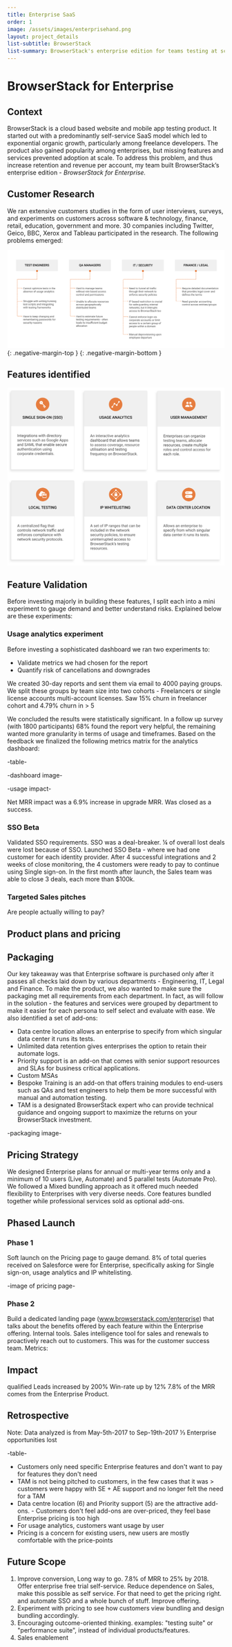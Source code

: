 ```yaml
---
title: Enterprise SaaS
order: 1
image: /assets/images/enterprisehand.png
layout: project_details
list-subtitle: BrowserStack
list-summary: BrowserStack's enterprise edition for teams testing at scale.
---
```


# BrowserStack for Enterprise

## Context

BrowserStack is a cloud based website and mobile app testing product. It started out with a predominantly self-service SaaS model which led to exponential organic growth, particularly among freelance developers. The product also gained popularity among enterprises, but missing features and services prevented adoption at scale. To address this problem, and thus increase retention and revenue per account, my team built BrowserStack’s enterprise edition - _BrowserStack for Enterprise._


## Customer Research

We ran extensive customers studies in the form of user interviews, surveys, and experiments on customers across software & technology, finance, retail, education, government and more. 30 companies including Twitter, Geico, BBC, Xerox and Tableau participated in the research. The following problems emerged:

![Personas and Problems](/assets/images/saas_personas.png)
{: .negative-margin-top }
{: .negative-margin-bottom }

## Features identified

![Single sign-on](/assets/images/features_grid_white.png)



## Feature Validation

Before investing majorly in building these features, I split each into a mini experiment to gauge demand and better understand risks. Explained below are these experiments:

### Usage analytics experiment
Before investing a sophisticated dashboard we ran two experiments to:
- Validate metrics we had chosen for the report
- Quantify risk of cancellations and downgrades

We created 30-day reports and sent them via email to 4000 paying groups. We split these groups by team size into two cohorts - Freelancers or single license accounts multi-account licenses. Saw 15% churn in freelancer cohort
and 4.79% churn in > 5

We concluded the results were statistically significant. In a follow up survey (with 1800 participants) 68% found the report very helpful, the remaining wanted more granularity in terms of usage and timeframes. Based on the feedback we finalized the following metrics matrix for the analytics dashboard:

-table-

-dashboard image-

-usage impact-

Net MRR impact was a 6.9% increase in upgrade MRR. Was closed as a success.

### SSO Beta

Validated SSO requirements. SSO was a deal-breaker. ¼ of overall lost deals were lost because of SSO. Launched SSO Beta - where we had one customer for each identity provider. After 4 successful integrations and 2 weeks of close monitoring, the 4 customers were ready to pay to continue using Single sign-on. In the first month after launch, the Sales team was able to close 3 deals, each more than $100k.

### Targeted Sales pitches
Are people actually willing to pay?

## Product plans and pricing

## Packaging
Our key takeaway was that Enterprise software is purchased only after it passes all checks laid down by various departments - Engineering, IT, Legal and Finance. To make the product, we also wanted to make sure the packaging met all requirements from each department. In fact, as will follow in the solution - the features and services were grouped by department to make it easier for each persona to self select and evaluate with ease. We also identified a set of add-ons:

- Data centre location allows an enterprise to specify from which singular data center it runs its tests.
- Unlimited data retention gives enterprises the option to retain their automate logs.
- Priority support is an add-on that comes with senior support resources and SLAs for business critical applications.
- Custom MSAs
- Bespoke Training is an add-on that offers training modules to end-users such as QAs and test engineers to help them be more successful with manual and automation testing.
- TAM is a designated BrowserStack expert who can provide technical guidance and ongoing support to maximize the returns on your BrowserStack investment.

-packaging image-

## Pricing Strategy

We designed Enterprise plans for annual or multi-year terms only and a minimum of 10 users (Live, Automate) and 5 parallel tests (Automate Pro). We followed a Mixed bundling approach as it offered much needed flexibility to Enterprises with very diverse needs. Core features bundled together while professional services sold as optional add-ons.


## Phased Launch

### Phase 1
Soft launch on the Pricing page to gauge demand. 8% of total queries received on Salesforce were for Enterprise, specifically asking for Single sign-on, usage analytics and IP whitelisting.

 -image of pricing page-

### Phase 2

Build a dedicated landing page (www.browserstack.com/enterprise) that talks about the benefits offered by each feature within the Enterprise offering. Internal tools. Sales intelligence tool for sales and renewals to proactively reach out to customers. This was for the customer success team. Metrics:

## Impact
qualified Leads increased by 200%
Win-rate up by 12%
7.8% of the MRR comes from the Enterprise Product.


## Retrospective

Note: Data analyzed is from May-5th-2017 to Sep-19th-2017
⅓  Enterprise opportunities lost

-table-

- Customers only need specific Enterprise features and don't want to pay for features they don't need
- TAM is not being pitched to customers, in the few cases that it was > customers were happy with SE + AE support and no longer felt the need for a TAM
- Data centre location (6) and Priority support (5) are the attractive add-ons. - Customers don't feel add-ons are over-priced, they feel base Enterprise pricing is too high
- For usage analytics, customers want usage by user
- Pricing is a concern for existing users, new users are mostly comfortable with the price-points


## Future Scope

1. Improve conversion, Long way to go. 7.8% of MRR to 25% by 2018. Offer enterprise free trial self-service. Reduce dependence on Sales, make this possible as self service. For that need to get the pricing right. and automate SSO and a whole bunch of stuff. Improve offering.
2. Experiment with pricing to see how customers view bundling and design bundling accordingly.
3. Encouraging outcome-oriented thinking. examples: "testing suite" or "performance suite", instead of individual products/features.
4. Sales enablement
